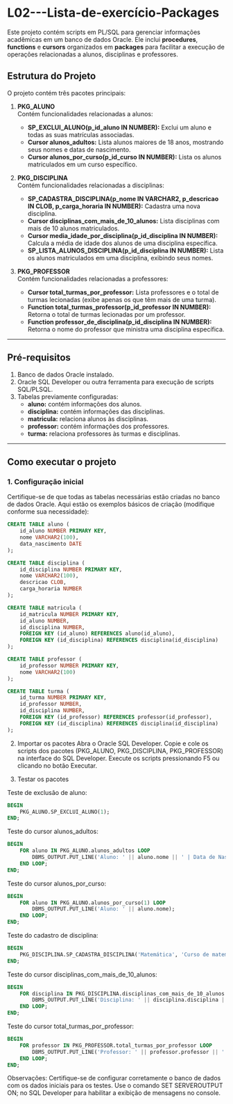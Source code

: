 # L02---Lista-de-exercício-Packages

Este projeto contém scripts em PL/SQL para gerenciar informações acadêmicas em um banco de dados Oracle. Ele inclui **procedures**, **functions** e **cursors** organizados em **packages** para facilitar a execução de operações relacionadas a alunos, disciplinas e professores.

## Estrutura do Projeto

O projeto contém três pacotes principais:

1. **PKG_ALUNO**  
   Contém funcionalidades relacionadas a alunos:
   - **SP_EXCLUI_ALUNO(p_id_aluno IN NUMBER):** Exclui um aluno e todas as suas matrículas associadas.
   - **Cursor alunos_adultos:** Lista alunos maiores de 18 anos, mostrando seus nomes e datas de nascimento.
   - **Cursor alunos_por_curso(p_id_curso IN NUMBER):** Lista os alunos matriculados em um curso específico.

2. **PKG_DISCIPLINA**  
   Contém funcionalidades relacionadas a disciplinas:
   - **SP_CADASTRA_DISCIPLINA(p_nome IN VARCHAR2, p_descricao IN CLOB, p_carga_horaria IN NUMBER):** Cadastra uma nova disciplina.
   - **Cursor disciplinas_com_mais_de_10_alunos:** Lista disciplinas com mais de 10 alunos matriculados.
   - **Cursor media_idade_por_disciplina(p_id_disciplina IN NUMBER):** Calcula a média de idade dos alunos de uma disciplina específica.
   - **SP_LISTA_ALUNOS_DISCIPLINA(p_id_disciplina IN NUMBER):** Lista os alunos matriculados em uma disciplina, exibindo seus nomes.

3. **PKG_PROFESSOR**  
   Contém funcionalidades relacionadas a professores:
   - **Cursor total_turmas_por_professor:** Lista professores e o total de turmas lecionadas (exibe apenas os que têm mais de uma turma).
   - **Function total_turmas_professor(p_id_professor IN NUMBER):** Retorna o total de turmas lecionadas por um professor.
   - **Function professor_de_disciplina(p_id_disciplina IN NUMBER):** Retorna o nome do professor que ministra uma disciplina específica.

---

## Pré-requisitos

1. Banco de dados Oracle instalado.
2. Oracle SQL Developer ou outra ferramenta para execução de scripts SQL/PLSQL.
3. Tabelas previamente configuradas:
   - **aluno:** contém informações dos alunos.
   - **disciplina:** contém informações das disciplinas.
   - **matricula:** relaciona alunos às disciplinas.
   - **professor:** contém informações dos professores.
   - **turma:** relaciona professores às turmas e disciplinas.

---

## Como executar o projeto

### 1. Configuração inicial

Certifique-se de que todas as tabelas necessárias estão criadas no banco de dados Oracle. Aqui estão os exemplos básicos de criação (modifique conforme sua necessidade):

```sql
CREATE TABLE aluno (
    id_aluno NUMBER PRIMARY KEY,
    nome VARCHAR2(100),
    data_nascimento DATE
);

CREATE TABLE disciplina (
    id_disciplina NUMBER PRIMARY KEY,
    nome VARCHAR2(100),
    descricao CLOB,
    carga_horaria NUMBER
);

CREATE TABLE matricula (
    id_matricula NUMBER PRIMARY KEY,
    id_aluno NUMBER,
    id_disciplina NUMBER,
    FOREIGN KEY (id_aluno) REFERENCES aluno(id_aluno),
    FOREIGN KEY (id_disciplina) REFERENCES disciplina(id_disciplina)
);

CREATE TABLE professor (
    id_professor NUMBER PRIMARY KEY,
    nome VARCHAR2(100)
);

CREATE TABLE turma (
    id_turma NUMBER PRIMARY KEY,
    id_professor NUMBER,
    id_disciplina NUMBER,
    FOREIGN KEY (id_professor) REFERENCES professor(id_professor),
    FOREIGN KEY (id_disciplina) REFERENCES disciplina(id_disciplina)
);
```

2. Importar os pacotes
  Abra o Oracle SQL Developer.
  Copie e cole os scripts dos pacotes (PKG_ALUNO, PKG_DISCIPLINA, PKG_PROFESSOR) na interface do SQL Developer.
  Execute os scripts pressionando F5 ou clicando no botão Executar.

3. Testar os pacotes

  Teste de exclusão de aluno:
```sql
BEGIN
    PKG_ALUNO.SP_EXCLUI_ALUNO(1);
END;
```

  Teste do cursor alunos_adultos:
```sql
BEGIN
    FOR aluno IN PKG_ALUNO.alunos_adultos LOOP
        DBMS_OUTPUT.PUT_LINE('Aluno: ' || aluno.nome || ' | Data de Nascimento: ' || aluno.data_nascimento);
    END LOOP;
END;
```

  Teste do cursor alunos_por_curso:
```sql
BEGIN
    FOR aluno IN PKG_ALUNO.alunos_por_curso(1) LOOP
        DBMS_OUTPUT.PUT_LINE('Aluno: ' || aluno.nome);
    END LOOP;
END;
```

  Teste do cadastro de disciplina:
```sql
BEGIN
    PKG_DISCIPLINA.SP_CADASTRA_DISCIPLINA('Matemática', 'Curso de matemática básica', 40);
END;
```

  Teste do cursor disciplinas_com_mais_de_10_alunos:
```sql
BEGIN
    FOR disciplina IN PKG_DISCIPLINA.disciplinas_com_mais_de_10_alunos LOOP
        DBMS_OUTPUT.PUT_LINE('Disciplina: ' || disciplina.disciplina || ' | Total de Alunos: ' || disciplina.total_alunos);
    END LOOP;
END;
```

  Teste do cursor total_turmas_por_professor:
```sql
BEGIN
    FOR professor IN PKG_PROFESSOR.total_turmas_por_professor LOOP
        DBMS_OUTPUT.PUT_LINE('Professor: ' || professor.professor || ' | Total de Turmas: ' || professor.total_turmas);
    END LOOP;
END;
```

Observações:
  Certifique-se de configurar corretamente o banco de dados com os dados iniciais para os testes.
  Use o comando SET SERVEROUTPUT ON; no SQL Developer para habilitar a exibição de mensagens no console.
